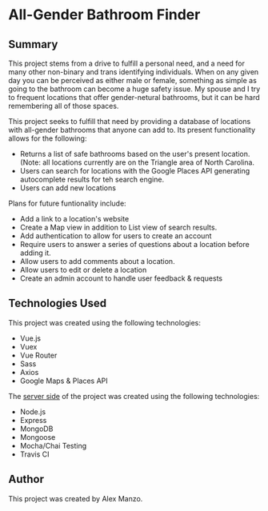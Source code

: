 <h1>All-Gender Bathroom Finder</h1>

<h2>Summary</h2>
<p>This project stems from a drive to fulfill a personal need, and a need for many other non-binary and trans identifying individuals. When on any given day you can be perceived as either male or female, something as simple as going to the bathroom can become a huge safety issue. My spouse and I try to frequent locations that offer gender-netural bathrooms, but it can be hard remembering all of those spaces.</p>
<p>This project seeks to fulfill that need by providing a database of locations with all-gender bathrooms that anyone can add to. Its present functionality allows for the following:</p>
<ul>
  <li>Returns a list of safe bathrooms based on the user's present location. (Note: all locations currently are on the Triangle area of North Carolina.</li>
  <li>Users can search for locations with the Google Places API generating autocomplete results for teh search engine.</li>
  <li>Users can add new locations</li>
</ul>
<p>Plans for future funtionality include:</p>
<ul>
  <li>Add a link to a location's website</li>
  <li>Create a Map view in addition to List view of search results.</li>
  <li>Add authentication to allow for users to create an account</li>
  <li>Require users to answer a series of questions about a location before adding it.</li>
  <li>Allow users to add comments about a location.</li>
  <li>Allow users to edit or delete a location</li>
  <li>Create an admin account to handle user feedback & requests</li>
</ul>

<h2>Technologies Used</h2>
<p>This project was created using the following technologies:</p>
<ul>
<li>Vue.js</li>
  <li>Vuex</li>
<li>Vue Router</li>
<li>Sass</li>
<li>Axios</li>
<li>Google Maps & Places API</li>
</ul>
<p>The <a href="https://github.com/alexmanzo/bathroom-finder-server">server side</a> of the project was created using the following technologies:</p>
<ul>
<li>Node.js</li>
<li>Express</li>
<li>MongoDB</li>
<li>Mongoose</li>
  <li>Mocha/Chai Testing</li>
  <li>Travis CI</li>
</ul>
<h2>Author</h2>
<p>This project was created by Alex Manzo.</p>
